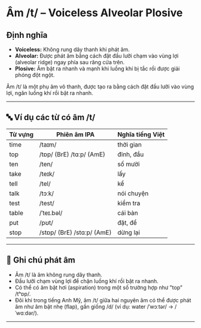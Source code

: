 # Âm /t/ – Voiceless Alveolar Plosive

## Định nghĩa
- **Voiceless:** Không rung dây thanh khi phát âm.
- **Alveolar:** Được phát âm bằng cách đặt đầu lưỡi chạm vào vùng lợi (alveolar ridge) ngay phía sau răng cửa trên.
- **Plosive:** Âm bật ra nhanh và mạnh khi luồng khí bị tắc rồi được giải phóng đột ngột.

Âm /t/ là một phụ âm vô thanh, được tạo ra bằng cách đặt đầu lưỡi vào vùng lợi, ngăn luồng khí rồi bật ra nhanh.

---

## 🔤 Ví dụ các từ có âm /t/

| Từ vựng    | Phiên âm IPA  | Nghĩa tiếng Việt         |
|------------|----------------|--------------------------|
| time       | /taɪm/         | thời gian                |
| top        | /tɒp/ (BrE) /tɑːp/ (AmE) | đỉnh, đầu          |
| ten        | /ten/          | số mười                  |
| take       | /teɪk/         | lấy                      |
| tell       | /tel/          | kể                      |
| talk       | /tɔːk/         | nói chuyện               |
| test       | /test/         | kiểm tra                 |
| table      | /ˈteɪ.bəl/     | cái bàn                  |
| put        | /pʊt/          | đặt, để                  |
| stop       | /stɒp/ (BrE) /stɑːp/ (AmE) | dừng lại           |

---

## 📌 Ghi chú phát âm
- Âm /t/ là âm không rung dây thanh.
- Đầu lưỡi chạm vùng lợi để chặn luồng khí rồi bật ra nhanh.
- Có thể có âm bật hơi (aspiration) trong một số trường hợp như "top" /tʰɒp/.
- Đôi khi trong tiếng Anh Mỹ, âm /t/ giữa hai nguyên âm có thể được phát âm như âm bật nhẹ (flap), gần giống /d/ (ví dụ: water /ˈwɔːtər/ → /ˈwɑːdər/).

---
 